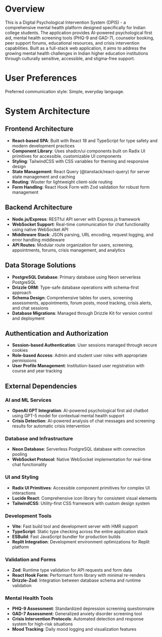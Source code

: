 # Overview

This is a Digital Psychological Intervention System (DPIS) - a comprehensive mental health platform designed specifically for Indian college students. The application provides AI-powered psychological first aid, mental health screening tools (PHQ-9 and GAD-7), counselor booking, peer support forums, educational resources, and crisis intervention capabilities. Built as a full-stack web application, it aims to address the growing mental health challenges in Indian higher education institutions through culturally sensitive, accessible, and stigma-free support.

# User Preferences

Preferred communication style: Simple, everyday language.

# System Architecture

## Frontend Architecture
- **React-based SPA**: Built with React 18 and TypeScript for type safety and modern development practices
- **Component Library**: Uses shadcn/ui components built on Radix UI primitives for accessible, customizable UI components
- **Styling**: TailwindCSS with CSS variables for theming and responsive design
- **State Management**: React Query (@tanstack/react-query) for server state management and caching
- **Routing**: Wouter for lightweight client-side routing
- **Form Handling**: React Hook Form with Zod validation for robust form management

## Backend Architecture
- **Node.js/Express**: RESTful API server with Express.js framework
- **WebSocket Support**: Real-time communication for chat functionality using native WebSocket API
- **Middleware Stack**: JSON parsing, URL encoding, request logging, and error handling middleware
- **API Routes**: Modular route organization for users, screening, appointments, forums, crisis management, and analytics

## Data Storage Solutions
- **PostgreSQL Database**: Primary database using Neon serverless PostgreSQL
- **Drizzle ORM**: Type-safe database operations with schema-first approach
- **Schema Design**: Comprehensive tables for users, screening assessments, appointments, forum posts, mood tracking, crisis alerts, and chat sessions
- **Database Migrations**: Managed through Drizzle Kit for version control and deployment

## Authentication and Authorization
- **Session-based Authentication**: User sessions managed through secure cookies
- **Role-based Access**: Admin and student user roles with appropriate permissions
- **User Profile Management**: Institution-based user registration with course and year tracking

## External Dependencies

### AI and ML Services
- **OpenAI GPT Integration**: AI-powered psychological first aid chatbot using GPT-5 model for contextual mental health support
- **Crisis Detection**: AI-powered analysis of chat messages and screening results for automatic crisis intervention

### Database and Infrastructure
- **Neon Database**: Serverless PostgreSQL database with connection pooling
- **WebSocket Protocol**: Native WebSocket implementation for real-time chat functionality

### UI and Styling
- **Radix UI Primitives**: Accessible component primitives for complex UI interactions
- **Lucide React**: Comprehensive icon library for consistent visual elements
- **TailwindCSS**: Utility-first CSS framework with custom design system

### Development Tools
- **Vite**: Fast build tool and development server with HMR support
- **TypeScript**: Static type checking across the entire application stack
- **ESBuild**: Fast JavaScript bundler for production builds
- **Replit Integration**: Development environment optimizations for Replit platform

### Validation and Forms
- **Zod**: Runtime type validation for API requests and form data
- **React Hook Form**: Performant form library with minimal re-renders
- **Drizzle-Zod**: Integration between database schema and runtime validation

### Mental Health Tools
- **PHQ-9 Assessment**: Standardized depression screening questionnaire
- **GAD-7 Assessment**: Generalized anxiety disorder screening tool
- **Crisis Intervention Protocols**: Automated detection and response system for high-risk situations
- **Mood Tracking**: Daily mood logging and visualization features